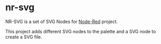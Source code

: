 nr-svg
======

NR-SVG is a set of  SVG Nodes for [Node-Red](http://nodered.org/) project.

This project adds different SVG nodes to the palette and a SVG node to create a SVG file. 
